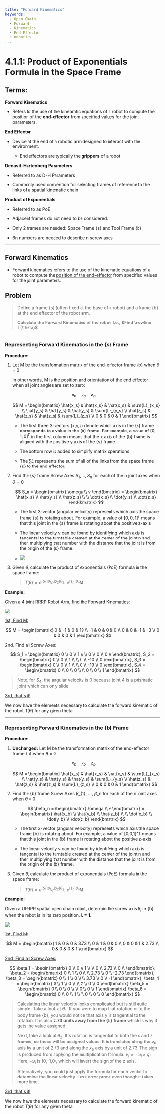 ```yaml
---
title: "Forward Kinematics"
keywords:
  - Open-Chain
  - Forward
  - Kinematics
  - End-Effector
  - Robotics
...
```

# 4.1.1: Product of Exponentials Formula in the Space Frame

## Terms:

**Forward Kinematics**

- Refers to the use of the kineamtic equations of a robot to compute the position of the **end-effector** from specified values for the joint parameters. 

**End Effector**

- Device at the end of a robotic arm designed to interact with the environment.
  
  - End effectors are typically the **grippers** of a robot

**Denavit-Hartenberg Parameters**

- Referred to as D-H Parameters

- Commonly used convention for selecting frames of reference to the links of a spatial kinematic chain

**Product of Exponentials**

- Referred to as PoE

- Adjacent frames do not need to be considered.

- Only 2 frames are needed: Space Frame {s} and Tool Frame {b}

- 6n numbers are needed to describe n screw axes

---

## Forward Kinematics

- Forward kinematics refers to the use of the kinematic equations of a robot to compute the <u>position of the end-effector</u> from specified values for the joint parameters.

## Problem

> Define a frame {s} (often fixed at the base of a robot) and a frame {b} at the end effector of the robot arm.
> 
> Calculate the Forward Kinematics of the robot: I.e., 
> $Find \newline T(\theta)$

<img src="/home/ronald/.var/app/com.github.marktext.marktext/config/marktext/images/2020-06-02-13-40-38-image.png" title="" alt="" data-align="center">

### Representing Forward Kinematics in the {s} Frame

**Procedure:**

1. Let M be the transformation matrix of the end-effector frame {b} when $\theta$ = 0
   
   In other words, M is the position and orientation of the end effector when all joint angles are set to zero:
   
   $$
   x_b\quad y_b\quad z_b\quad
   $$
   
   $$
   M = 
\begin{bmatrix}
\hat{x_s} & \hat{x_s} & \hat{x_s} & \sum{L}_{x_s} \\
\hat{y_s} & \hat{y_s} & \hat{y_s} & \sum{L}_{y_s} \\
\hat{z_s} & \hat{z_s} & \hat{z_s} & \sum{L}_{z_s} \\
0 & 0 & 0 & 1
\end{bmatrix}
   $$
   
   - The first three 3-vectors (x,y,z) denote which axis in the {s} frame corresponds to a value in the {b} frame. For example, a value of $[0, 1, 0]^T$ in the first column means that the x axis of the {b} frame is aligned with the positive y axis of the {s} frame
   
   - The bottom row is added to simplify matrix operations
   
   - The $\sum{L}$ represents the sum of all of the links from the space frame {s} to the end effector.

2. Find the {s} frame Screw Axes $S_{1}, ..., S_n$ for each of the n joint axes when $\theta = 0$ 
   
   $$
   S_n = 
\begin{bmatrix}
\omega \\
v
\end{bmatrix}
= 
\begin{bmatrix}
\hat{x_s} \\
\hat{y_s} \\
\hat{z_s} \\ \\
\dot{x_s} \\
\dot{y_s} \\
\dot{z_s}
\end{bmatrix}
   $$
   
   - The first 3-vector (angular velocity) represents which axis the space frame {s} is rotating about. For example, a value of $[0,0,1]^T$ means that this joint in the {s} frame is rotating about the positive z-axis
   
   - The linear velocity v can be found by identifying which axis is tangental to the turntable created at the center of the joint n and then multiplying that number with the distance that the joint is from the origin of the {s} frame. 
   
   - ![](/home/ronald/.var/app/com.github.marktext.marktext/config/marktext/images/2020-06-03-21-39-12-image.png)

3. Given $\theta$, calculate the product of exponentials (PoE) formula in the space frame:
   
   > $T(\theta) = e^{[S_1]\theta_1}e^{[S_2]\theta_2}..e^{[s_n]\theta_n}M$

**Example:**

Given a 4 joint RRRP Robot Arm, find the Forward Kinematics:

![](/home/ronald/.var/app/com.github.marktext.marktext/config/marktext/images/2020-06-03-20-28-33-image.png)

<u>1st, Find M:</u>

$$
M = 
\begin{bmatrix}
    0 & -1 & 0 & 19 \\
    -1 & 0 & 0 & 0 \\
    0 & 0 & -1 & -3 \\
    0 & 0 & 0 & 1
\end{bmatrix}
$$

<u>2nd, Find all Screw Axes:</u>

$$
S_1 = 
\begin{bmatrix}
    0 \\
    0 \\
    1 \\ \\
    0 \\
    0 \\
    0 \\
\end{bmatrix}, 
S_2 = 
\begin{bmatrix}
    0 \\ 0 \\ 1 \\ \\
    0 \\ -10 \\ 0 
\end{bmatrix},
S_3 = 
\begin{bmatrix}
    0 \\ 0 \\ 1 \\ \\
    0 \\ -19 \\ 0
\end{bmatrix},
S_4 = 
\begin{bmatrix}
    0 \\ 0 \\ 0 \\ \\ 
    0 \\ 0 \\ 1
\end{bmatrix}
$$

> Note, for $S_4$, the angular velocity is 0 because joint 4 is a prismatic joint which can only slide

<u>3rd, that's it!</u>

We now have the elements necessary to calculate the forward kinematic of the robot T($\theta$) for any given theta

---

### Representing Forward Kinematics in the {b} Frame

**Procedure:**

1. **Unchanged:** Let M be the transformation matrix of the end-effector frame {b} when $\theta$ = 0
   
   $$
   x_b\quad y_b\quad z_b\quad
   $$
   
   $$
   M = 
\begin{bmatrix}
\hat{x_s} & \hat{x_s} & \hat{x_s} & \sum{L}_{x_s} \\
\hat{y_s} & \hat{y_s} & \hat{y_s} & \sum{L}_{y_s} \\
\hat{z_s} & \hat{z_s} & \hat{z_s} & \sum{L}_{z_s} \\
0 & 0 & 0 & 1
\end{bmatrix}
   $$

2. Find the {b} frame Screw Axes $\beta$_{1}, ..., $\beta$_n for each of the n joint axes when $\theta$ = 0
   
   $$
   \beta_n = 
\begin{bmatrix}
\omega \\
v
\end{bmatrix}
= 
\begin{bmatrix}
\hat{x_b} \\
\hat{y_b} \\
\hat{z_b} \\ \\
\dot{x_b} \\
\dot{y_b} \\
\dot{z_b}
\end{bmatrix}
   $$
   
   - The first 3-vector (angular velocity) represents which axis the space frame {b} is rotating about. For example, a value of [0,0,1]^T means that this joint in the {b} frame is rotating about the positive z-axis
   
   - The linear velocity v can be found by identifying which axis is tangental to the turntable created at the center of the joint n and then multiplying that number with the distance that the joint is from the origin of the {b} frame.

3. Given $\theta$, calculate the product of exponentials (PoE) formula in the space frame:
   
   > $T(\theta) = e^{[S_1]\theta_1}e^{[S_2]\theta_2}..e^{[s_n]\theta_n}M$

**Example:**

Given a URRPR spatial open chain robot, determin the screw axis $\beta_i$ in {b} when the robot is in its zero position. **L = 1.**

![](/home/ronald/.var/app/com.github.marktext.marktext/config/marktext/images/2020-06-06-13-11-13-image.png)

<u>1st, Find M:</u>

$$
M = 
\begin{bmatrix}
    1 & 0 & 0 & 3.73 \\
    0 & 1 & 0 & 0 \\
    0 & 0 & 1 & 2.73 \\
    0 & 0 & 0 & 1
\end{bmatrix}
$$

<u>2nd, Find all Screw Axes:</u>

$$
\beta_1 = 
\begin{bmatrix}
    0 \\ 0 \\ 1 \\ \\
    0 \\ 2.73 \\ 0 \\
\end{bmatrix}, 
\beta_2 = 
\begin{bmatrix}
    0 \\ 1 \\ 0 \\ \\
    2.73 \\ 0 \\ -2.73 
\end{bmatrix},
\beta_3 = 
\begin{bmatrix}
    0 \\ 1 \\ 0 \\ \\
    3.73 \\ 0 \\ -1
\end{bmatrix},
\beta_4 = 
\begin{bmatrix}
    0 \\ 1 \\ 0 \\ \\ 
    2 \\ 0 \\ 0
\end{bmatrix}
\beta_5 = 
\begin{bmatrix}
    0 \\ 0 \\ 0 \\ \\ 
    0 \\ 0 \\ 1
\end{bmatrix}
\beta_6 = 
\begin{bmatrix}
    0 \\ 0 \\ 1 \\ \\ 
    0 \\ 0 \\ 0
\end{bmatrix}
$$

> Calculating the linear velocity looks complicated but is still quite simple. Take a look at $\theta_1$. If you were to map that rotation onto the body frame {b}, you would notice that axis y is tangential to the rotation. It is also **2.73 units away from the {b} frame** which is why it gets the value assigned. 
> 
> Next, take a look at $\theta_2$. It's rotation is tangential to both the x and z frames, so those will be assigned values. It is translated along the $z_b$ axis by a unit of 2.73 and along the $x_b$ axis by a unit of 2.73. The sign is produced from applying the multiplication formula: $v_i = -\omega_i \times q_i$. Here, -$\omega_i$ is (0,-1,0), which will invert the sign of the z axis.
> 
> Alternatively, you could just apply the formula for each vector to determine the linear velocity. Less error prone even though it takes more time. 

<u>3rd, that's it!</u>

We now have the elements necessary to calculate the forward kinematic of the robot $T(\theta)$ for any given theta

